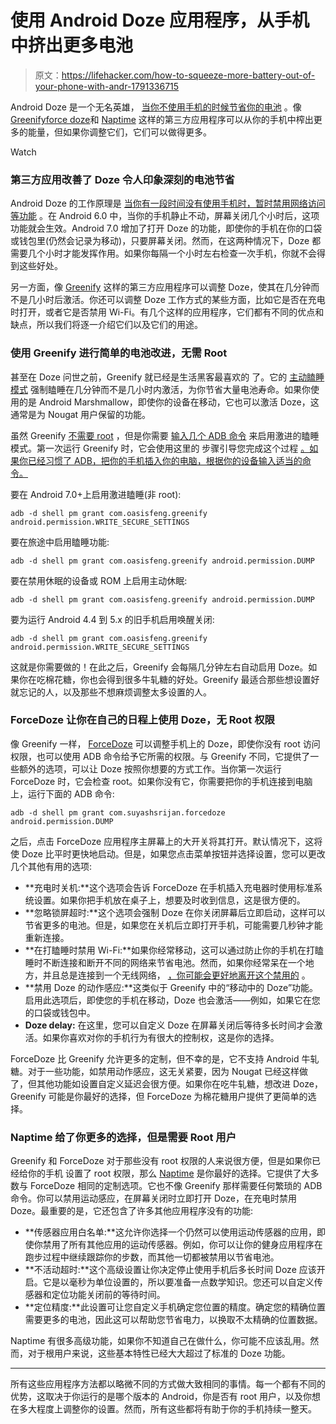 # 使用 Android Doze 应用程序，从手机中挤出更多电池

> 原文：<https://lifehacker.com/how-to-squeeze-more-battery-out-of-your-phone-with-andr-1791336715>

Android Doze 是一个无名英雄， [当你不使用手机的时候节省你的电池](https://lifehacker.com/how-android-doze-works-and-how-to-tweak-it-to-save-you-1785921957) 。像[Greenify](https://play.google.com/store/apps/details?id=com.oasisfeng.greenify)[force doze](https://play.google.com/store/apps/details?id=com.suyashsrijan.forcedoze)和 [Naptime](https://play.google.com/store/apps/details?id=com.franco.doze&rdid=com.franco.doze) 这样的第三方应用程序可以从你的手机中榨出更多的能量，但如果你调整它们，它们可以做得更多。

Watch

### **第三方应用改善了 Doze 令人印象深刻的电池节省**

Android Doze 的工作原理是 [当你有一段时间没有使用手机时，暂时禁用网络访问等功能](https://lifehacker.com/how-android-doze-works-and-how-to-tweak-it-to-save-you-1785921957) 。在 Android 6.0 中，当你的手机静止不动，屏幕关闭几个小时后，这项功能就会生效。Android 7.0 增加了打开 Doze 的功能，即使你的手机在你的口袋或钱包里(仍然会记录为移动)，只要屏幕关闭。然而，在这两种情况下，Doze 都需要几个小时才能发挥作用。如果你每隔一个小时左右检查一次手机，你就不会得到这些好处。

另一方面，像 [Greenify](https://play.google.com/store/apps/details?id=com.oasisfeng.greenify) 这样的第三方应用程序可以调整 Doze，使其在几分钟而不是几小时后激活。你还可以调整 Doze 工作方式的某些方面，比如它是否在充电时打开，或者它是否禁用 Wi-Fi。有几个这样的应用程序，它们都有不同的优点和缺点，所以我们将逐一介绍它们以及它们的用途。

### **使用 Greenify 进行简单的电池改进，无需 Root**

甚至在 Doze 问世之前，Greenify 就已经是生活黑客最喜欢的 了。它的 [主动瞌睡模式](http://lifehacker.com/use-greenifys-aggressive-doze-mode-to-save-even-more-ba-1760534654) 强制瞌睡在几分钟而不是几小时内激活，为你节省大量电池寿命。如果你使用的是 Android Marshmallow，即使你的设备在移动，它也可以激活 Doze，这通常是为 Nougat 用户保留的功能。

虽然 Greenify [不需要 root](http://lifehacker.com/everything-you-need-to-know-about-rooting-your-android-5789397) ，但是你需要 [输入几个 ADB 命令](http://lifehacker.com/the-easiest-way-to-install-androids-adb-and-fastboot-to-1586992378) 来启用激进的瞌睡模式。第一次运行 Greenify 时，它会使用这里的 步骤引导您完成这个过程 [。如果你已经习惯了 ADB，把你的手机插入你的电脑，根据你的设备输入适当的命令。](https://greenify.uservoice.com/knowledgebase/articles/749142-how-to-grant-permissions-required-by-some-features)

要在 Android 7.0+上启用激进瞌睡(非 root):

`adb -d shell pm grant com.oasisfeng.greenify android.permission.WRITE_SECURE_SETTINGS`

要在旅途中启用瞌睡功能:

`adb -d shell pm grant com.oasisfeng.greenify android.permission.DUMP`

要在禁用休眠的设备或 ROM 上启用主动休眠:

`adb -d shell pm grant com.oasisfeng.greenify android.permission.DUMP`

要为运行 Android 4.4 到 5.x 的旧手机启用唤醒关闭:

`adb -d shell pm grant com.oasisfeng.greenify android.permission.WRITE_SECURE_SETTINGS`

这就是你需要做的！在此之后，Greenify 会每隔几分钟左右自动启用 Doze。如果你在吃棉花糖，你也会得到很多牛轧糖的好处。Greenify 最适合那些想设置好就忘记的人，以及那些不想麻烦调整太多设置的人。

### **ForceDoze 让你在自己的日程上使用 Doze，无 Root 权限**

像 Greenify 一样， [ForceDoze](https://play.google.com/store/apps/details?id=com.suyashsrijan.forcedoze) 可以调整手机上的 Doze，即使你没有 root 访问权限，也可以使用 ADB 命令给予它所需的权限。与 Greenify 不同，它提供了一些额外的选项，可以让 Doze 按照你想要的方式工作。当你第一次运行 ForceDoze 时，它会检查 root。如果你没有它，你需要把你的手机连接到电脑上，运行下面的 ADB 命令:

`adb -d shell pm grant com.suyashsrijan.forcedoze android.permission.DUMP`

之后，点击 ForceDoze 应用程序主屏幕上的大开关将其打开。默认情况下，这将使 Doze 比平时更快地启动。但是，如果您点击菜单按钮并选择设置，您可以更改几个其他有用的选项:

*   **充电时关机:**这个选项会告诉 ForceDoze 在手机插入充电器时使用标准系统设置。如果你把手机放在桌子上，想要及时收到信息，这是很方便的。
*   **忽略锁屏超时:**这个选项会强制 Doze 在你关闭屏幕后立即启动，这样可以节省更多的电池。但是，如果您在关机后立即打开手机，可能需要几秒钟才能重新连接。
*   **在打瞌睡时禁用 Wi-Fi:**如果你经常移动，这可以通过防止你的手机在打瞌睡时不断连接和断开不同的网络来节省电池。然而，如果你经常呆在一个地方，并且总是连接到一个无线网络， [，你可能会更好地离开这个禁用的](http://lifehacker.com/top-10-ways-to-improve-the-battery-life-on-your-phone-a-1725843518) 。
*   **禁用 Doze 的动作感应:**这类似于 Greenify 中的“移动中的 Doze”功能。启用此选项后，即使您的手机在移动，Doze 也会激活——例如，如果它在您的口袋或钱包中。
*   **Doze delay:** 在这里，您可以自定义 Doze 在屏幕关闭后等待多长时间才会激活。如果你喜欢对你的手机行为有很大的控制权，这是你的选择。

ForceDoze 比 Greenify 允许更多的定制，但不幸的是，它不支持 Android 牛轧糖。对于一些功能，如禁用动作感应，这无关紧要，因为 Nougat 已经这样做了，但其他功能如设置自定义延迟会很方便。如果你在吃牛轧糖，想改进 Doze，Greenify 可能是你最好的选择，但 ForceDoze 为棉花糖用户提供了更简单的选择。

### Naptime 给了你更多的选择，但是需要 Root 用户

Greenify 和 ForceDoze 对于那些没有 root 权限的人来说很方便，但是如果你已经给你的手机 设置了 root 权限，那么 [Naptime](https://play.google.com/store/apps/details?id=com.franco.doze&rdid=com.franco.doze) 是你最好的选择。它提供了大多数与 ForceDoze 相同的定制选项。它也不像 Greenify 那样需要任何繁琐的 ADB 命令。你可以禁用运动感应，在屏幕关闭时立即打开 Doze，在充电时禁用 Doze。最重要的是，它还包含了许多其他应用程序没有的功能:

*   **传感器应用白名单:**这允许你选择一个仍然可以使用运动传感器的应用，即使你禁用了所有其他应用的运动传感器。例如，你可以让你的健身应用程序在跑步过程中继续跟踪你的步数，而其他一切都被禁用以节省电池。
*   **不活动超时:**这个高级设置让你决定停止使用手机后多长时间 Doze 应该开启。它是以毫秒为单位设置的，所以要准备一点数学知识。您还可以自定义传感器和定位功能关闭前的等待时间。
*   **定位精度:**此设置可让您自定义手机确定您位置的精度。确定您的精确位置需要更多的电池，因此这可以帮助您节省电力，以换取不太精确的位置数据。

Naptime 有很多高级功能，如果你不知道自己在做什么，你可能不应该乱用。然而，对于根用户来说，这些基本特性已经大大超过了标准的 Doze 功能。

* * *

所有这些应用程序方法都以略微不同的方式做大致相同的事情。每一个都有不同的优势，这取决于你运行的是哪个版本的 Android，你是否有 root 用户，以及你想在多大程度上调整你的设置。然而，所有这些都将有助于你的手机持续一整天。